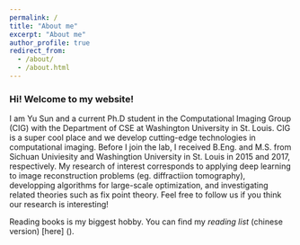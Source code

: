 ```yaml
---
permalink: /
title: "About me"
excerpt: "About me"
author_profile: true
redirect_from: 
  - /about/
  - /about.html
---
```

### Hi! Welcome to my website!
I am Yu Sun and a current Ph.D student in the Computational Imaging Group (CIG) with the Department of CSE at Washington University in St. Louis. CIG is a super cool place and we develop cutting-edge technologies in computational imaging. Before I join the lab, I received B.Eng. and M.S. from Sichuan Univiesity and Washingtion University in St. Louis in 2015 and 2017, respectively. My research of interest corresponds to applying deep learning to image reconstruction problems (eg. diffractiion tomography), developping algorithms for large-scale optimization, and investigating related theories such as fix point theory. Feel free to follow us if you think our research is interesting!

Reading books is my biggest hobby. You can find my *reading list* (chinese version) [here] ().
